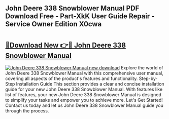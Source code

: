 ## John Deere 338 Snowblower Manual PDF Download Free - Part-XkK User Guide Repair - Service Owner Edition X0cwa

# <h2><a href="http://bc95818.oget.top/?id=John+Deere+338+Snowblower+Manual">🔗Download New 👉🔴 John Deere 338 Snowblower Manual</a></h2>

[![John Deere 338 Snowblower Manual new download](https://i.imgur.com/5g1atiW.png)](http://bc95818.oget.top/?id=John+Deere+338+Snowblower+Manual)
Explore the world of John Deere 338 Snowblower Manual with this comprehensive user manual, covering all aspects of the product's features and functionality. Step-by-Step Installation Guide This section provides a clear and concise installation guide for your new John Deere 338 Snowblower Manual. With features like list of features, your new John Deere 338 Snowblower Manual is designed to simplify your tasks and empower you to achieve more. Let's Get Started! Contact us today and let us John Deere 338 Snowblower Manual guide you through the process.
